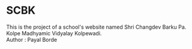 # SCBK
This is the project of a school's website named Shri Changdev Barku Pa. Kolpe Madhyamic Vidyalay Kolpewadi.
<br>
Author : Payal Borde
